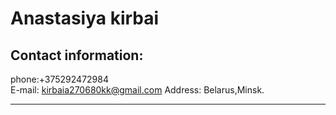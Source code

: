 # Anastasiya kirbai
## Contact information:
phone:+375292472984<br>
E-mail: kirbaia270680kk@gmail.com
Address: Belarus,Minsk.
___